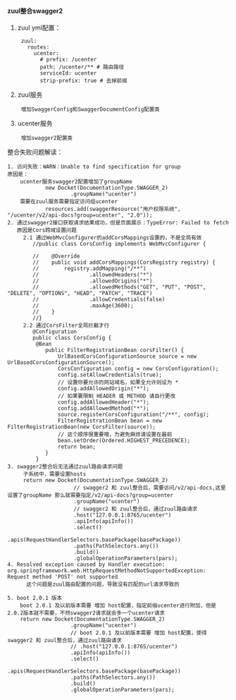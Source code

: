 #### zuul整合swagger2

1. zuul yml配置：

        zuul:
          routes:
            ucenter:
              # prefix: /ucenter
              path: /ucenter/** # 路由路径
              serviceId: ucenter
              strip-prefix: true # 去掉前缀
2. zuul服务
    
        增加SwaggerConfig和SwaggerDocumentConfig配置类

3. ucenter服务
        
        增加swagger2配置类
        
整合失败问题解读：
    
    1. 访问失败：WARN：Unable to find specification for group
    原因是：
        ucenter服务swagger2配置增加了groupName
                new Docket(DocumentationType.SWAGGER_2)
                        .groupName("ucenter")
        需要在zuul服务需要指定访问组ucenter
                resources.add(swaggerResource("用户权限系统", "/ucenter/v2/api-docs?group=ucenter", "2.0"));
    2. 通过swagger2接口获取请求结果成功，但是页面展示：TypeError: Failed to fetch
       原因是Cors跨域设置问题
         2.1 通过WebMvcConfigurer的addCorsMappings设置的，不是全局有效
            //public class CorsConfig implements WebMvcConfigurer {
            
            //    @Override
            //    public void addCorsMappings(CorsRegistry registry) {
            //        registry.addMapping("/**")
            //                .allowedHeaders("*")
            //                .allowedOrigins("*")
            //                .allowedMethods("GET", "PUT", "POST", "DELETE", "OPTIONS", "HEAD", "PATCH", "TRACE")
            //                .allowCredentials(false)
            //                .maxAge(3600);
            //    }
            //}
         2.2 通过CorsFilter全局拦截才行
            @Configuration
            public class CorsConfig {
             @Bean
                public FilterRegistrationBean corsFilter() {
                    UrlBasedCorsConfigurationSource source = new UrlBasedCorsConfigurationSource();
                    CorsConfiguration config = new CorsConfiguration();
                    config.setAllowCredentials(true);
                    // 设置你要允许的网站域名，如果全允许则设为 *
                    config.addAllowedOrigin("*");
                    // 如果要限制 HEADER 或 METHOD 请自行更改
                    config.addAllowedHeader("*");
                    config.addAllowedMethod("*");
                    source.registerCorsConfiguration("/**", config);
                    FilterRegistrationBean bean = new FilterRegistrationBean(new CorsFilter(source));
                    // 这个顺序很重要哦，为避免麻烦请设置在最前
                    bean.setOrder(Ordered.HIGHEST_PRECEDENCE);
                    return bean;
                }
             }
    3. swagger2整合后无法通过zuul路由请求问题
         子系统中，需要设置hosts
         return new Docket(DocumentationType.SWAGGER_2)
                         // swagger2 和 zuul整合后，需要访问/v2/api-docs,这里设置了groupName 那么就需要指定/v2/api-docs?group=ucenter
                         .groupName("ucenter")
                         // swagger2 和 zuul整合后，通过zuul路由请求
                         .host("127.0.0.1:8765/ucenter")
                         .apiInfo(apiInfo())
                         .select()
                         .apis(RequestHandlerSelectors.basePackage(basePackage))
                         .paths(PathSelectors.any())
                         .build()
                         .globalOperationParameters(pars);
    4. Resolved exception caused by Handler execution: org.springframework.web.HttpRequestMethodNotSupportedException: Request method 'POST' not supported
          这个问题是zuul路由配置的问题，导致没有匹配的url请求导致的
    
    5. boot 2.0.1 版本
        boot 2.0.1 及以前版本需要 增加 host配置，指定前缀ucenter进行附加，但是2.0.2版本就不需要，不然swagger2请求就会多一个ucenter请求
        return new Docket(DocumentationType.SWAGGER_2)
                        .groupName("ucenter")
                        // boot 2.0.1 及以前版本需要 增加 host配置，使得swagger2 和 zuul整合后，通过zuul路由请求
                        // .host("127.0.0.1:8765/ucenter")
                        .apiInfo(apiInfo())
                        .select()
                        .apis(RequestHandlerSelectors.basePackage(basePackage))
                        .paths(PathSelectors.any())
                        .build()
                        .globalOperationParameters(pars);
    